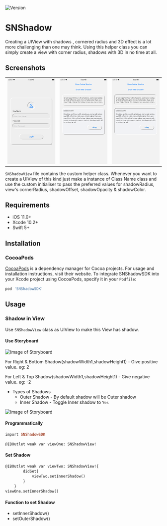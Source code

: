![Version](https://img.shields.io/cocoapods/v/SNShadowSDK.svg?style=flat)


# SNShadow
Creating a UIView with shadows , cornered radius and 3D effect is a lot more challenging than one may think. Using this helper class you can simply create a view with corner radius, shadows with 3D in no time at all.

## Screenshots

<table>
  <tr>
    <th>
      <img src="Screenshot/1.png" width="220"/>
    </th>
    <th>
      <img src="Screenshot/3.png" width="220"/>
    </th>
    <th>
      <img src="Screenshot/2.png" width="220"/>
    </th>
  </tr>
</table>


`SNShadowView` file contains the custom helper class. Whenever you want to create a UIView of this kind  just make a instance of Class Name class and use the custom initialiser to pass the preferred values for shadowRadius, view's cornerRadius, shadowOffset, shadowOpacity & shadowColor.

## Requirements

- iOS 11.0+ 
- Xcode 10.2+
- Swift 5+
## Installation

### CocoaPods

[CocoaPods](https://cocoapods.org) is a dependency manager for Cocoa projects. For usage and installation instructions, visit their website. To integrate SNShadowSDK into your Xcode project using CocoaPods, specify it in your `Podfile`:

```ruby
pod 'SNShadowSDK'
```

## Usage

### Shadow in View
Use `SNShadowView` class as UIView to make this View has shadow.

#### Use Storyboard

![Image of Storyboard](https://i.ibb.co/Brp34xt/Screenshot-2020-11-06-at-5-53-34-PM.png)

 For Right & Bottom Shadow(shadowWidth1,shadowHeight1) - Give positive value. eg: 2
 
 For Left & Top Shadow(shadowWidth1,shadowHeight1) - Give negative value. eg: -2
 
 - Types of Shadows
   - Outer Shadow - By default shadow will be Outer shadow
   - Inner Shadow - Toggle Inner shadow to `Yes`

![Image of Storyboard](https://i.ibb.co/NYYcst8/Screenshot-2020-11-06-at-6-16-11-PM.png)


#### Programmatically

```ruby
import SNShadowSDK
```
```
@IBOutlet weak var viewOne: SNShadowView!
```
#### Set Shadow
```
@IBOutlet weak var viewTwo: SNShadowView!{
        didSet{
            viewTwo.setInnerShadow()
        }
    }
viewOne.setInnerShadow()
```
#### Function to set Shadow
   - setInnerShadow()
   - setOuterShadow()
